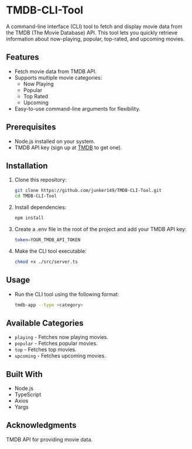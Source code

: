 # TMDB-CLI-Tool

A command-line interface (CLI) tool to fetch and display movie data from the TMDB (The Movie Database) API. This tool lets you quickly retrieve information about now-playing, popular, top-rated, and upcoming movies.

## Features
- Fetch movie data from TMDB API.
- Supports multiple movie categories:
  - Now Playing
  - Popular
  - Top Rated
  - Upcoming
- Easy-to-use command-line arguments for flexibility.

## Prerequisites
- Node.js installed on your system.
- TMDB API key (sign up at [TMDB](https://www.themoviedb.org/) to get one).

## Installation

1. Clone this repository:
   ```bash
   git clone https://github.com/junker149/TMDB-CLI-Tool.git
   cd TMDB-CLI-Tool

2. Install dependencies:
    ```bash
    npm install

3. Create a .env file in the root of the project and add your TMDB API key:
    ```bash
    token=YOUR_TMDB_API_TOKEN

4. Make the CLI tool executable:
    ```bash
    chmod +x ./src/server.ts

## Usage
- Run the CLI tool using the following format:
    ```bash
    tmdb-app --type <category>

## Available Categories
- ```playing```  - Fetches now playing movies.
- ```popular```  - Fetches popular movies.
- ```top```      - Fetches top movies.
- ```upcoming``` - Fetches upcoming movies.

## Built With
- Node.js
- TypeScript
- Axios
- Yargs

## Acknowledgments
TMDB API for providing movie data.